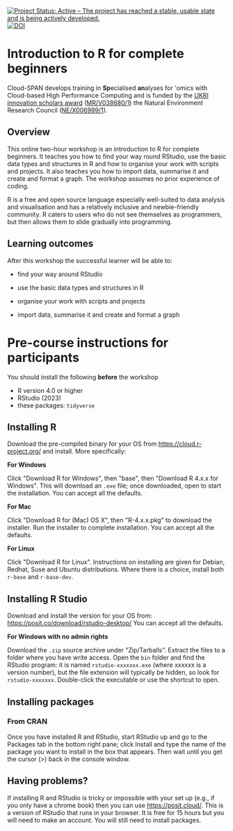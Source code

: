 [![Project Status: Active – The project has reached a stable, usable state and is being actively developed.](https://www.repostatus.org/badges/latest/active.svg)](https://www.repostatus.org/#active) [![DOI](https://zenodo.org/badge/648187704.svg)](https://zenodo.org/doi/10.5281/zenodo.10829618)

# Introduction to R for complete beginners

Cloud-SPAN develops training in **Sp**ecialised **an**alyses for 'omics with Cloud-based High Performance Computing and is funded by the [UKRI innovation scholars award](https://www.ukri.org/news/initiatives-boost-health-and-bioscience-skills-and-industry/) ([MR/V038680/1](https://gtr.ukri.org/projects?ref=MR%2FV038680%2F1)) the Natural Environment Research Council ([NE/X006999/1](https://gtr.ukri.org/projects?ref=NE%2FX006999%2F1#/tabOverview)).

## Overview

This online two-hour workshop is an introduction to R for complete beginners.  It teaches you how to find your way round RStudio, use the basic data types and structures in R and how to organise your work with scripts and projects. It also teaches you how to import data, summarise it and create and format a graph. The workshop assumes no prior experience of coding.

R is a free and open source language especially well-suited to data analysis and visualisation and has a relatively inclusive and newbie-friendly community. R caters to users who do not see themselves as programmers, but then allows them to slide gradually into programming.

## Learning outcomes

After this workshop the successful learner will be able to:

-   find your way around RStudio

-   use the basic data types and structures in R

-   organise your work with scripts and projects

-   import data, summarise it and create and format a graph

# Pre-course instructions for participants

You should install the following **before** the workshop

- R version 4.0 or higher
- RStudio (2023)
- these packages: `tidyverse`


## Installing R

Download the pre-compiled binary for your OS from https://cloud.r-project.org/ and install. More specifically:

**For Windows**

Click "Download R for Windows", then "base", then "Download R 4.x.x for Windows". This will download an `.exe` file; once downloaded, open to start the installation. You can accept all the defaults.

**For Mac**

Click "Download R for (Mac) OS X", then "R-4.x.x.pkg" to download the installer.
Run the installer to complete installation. You can accept all the defaults.

**For Linux**

Click "Download R for Linux". Instructions on installing are given for Debian, Redhat, Suse and Ubuntu distributions. Where there is a choice, install both `r-base` and `r-base-dev`.

## Installing R Studio

Download and install the version for your OS from: https://posit.co/download/rstudio-desktop/
You can accept all the defaults.

**For Windows with no admin rights**

Download the `.zip` source archive under "Zip/Tarballs". Extract the files to a folder where you have write access. Open the `bin` folder and find the RStudio program: it is named `rstudio-xxxxxxx.exe` (where xxxxxx is a version number), but the file extension will typically be hidden, so look for `rstudio-xxxxxxx`. Double-click the executable or use the shortcut to open.

## Installing packages

### From CRAN
Once you have installed R and RStudio, start RStudio up and go to the Packages tab in the bottom right pane; click Install and type the name of the package you want to install in the box that appears. Then wait until you get the cursor (>) back in the console window.

## Having problems?
If installing R and RStudio is tricky or impossible with your set up (e.g., if you only have a chrome book) then you can use https://posit.cloud/. This is a version of RStudio that runs in your browser. It is free for 15 hours but you will need to make an account. You will still need to install packages.
